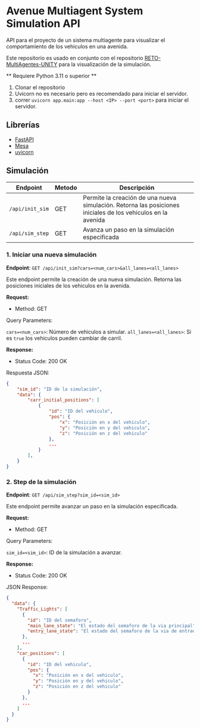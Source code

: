 # Avenue Multiagent System Simulation API
 API para el proyecto de un sistema multiagente para visualizar el comportamiento de los vehiculos en una avenida.

Este repositorio es usado en conjunto con el repositorio [RETO-MultiAgentes-UNITY](https://github.com/JCooleyM/RETO-MultiAgentes-UNITY) para la visualización de la simulación.

** Requiere Python 3.11 o superior **

1. Clonar el repositorio
2. Uvicorn no es necesario pero es recomendado para iniciar el servidor.
3. correr `uvicorn app.main:app --host <IP> --port <port>` para iniciar el servidor.

## Librerías
- [FastAPI](https://fastapi.tiangolo.com/)
- [Mesa](https://mesa.readthedocs.io/en/stable/)
- [uvicorn](https://www.uvicorn.org/)

## Simulación

| Endpoint                | Metodo | Descripción                                                |
|-------------------------|--------|------------------------------------------------------------|
| `/api/init_sim`         | GET    | Permite la creación de una nueva simulación. Retorna las posiciones iniciales de los vehiculos en la avenida                   |
| `/api/sim_step`         | GET    | Avanza un paso en la simulación especificada       |

### 1. Iniciar una nueva simulación

**Endpoint**: `GET /api/init_sim?cars=<num_cars>&all_lanes=<all_lanes>`

Este endpoint permite la creación de una nueva simulación. Retorna las posiciones iniciales de los vehiculos en la avenida.

**Request:**

- Method: GET

Query Parameters:

`cars=<num_cars>`: Número de vehiculos a simular.
`all_lanes=<all_lanes>`: Si es `true` los vehiculos pueden cambiar de carril.

**Response:**

- Status Code: 200 OK

Respuesta JSON:

```JSON
{
    "sim_id": "ID de la simulación",
    "data": {
        "carr_initial_positions": [
            {
                "id": "ID del vehiculo",
                "pos": {
                    "x": "Posición en x del vehiculo",
                    "y": "Posición en y del vehiculo",
                    "z": "Posición en z del vehiculo"
                },
                ...
            }
        ],
    }
}
```

### 2. Step de la simulación

**Endpoint**: `GET /api/sim_step?sim_id=<sim_id>`

Este endpoint permite avanzar un paso en la simulación especificada.

**Request:**

- Method: GET

Query Parameters:

`sim_id=<sim_id>`: ID de la simulación a avanzar.

**Response:**

- Status Code: 200 OK

JSON Response:

```JSON
{
  "data": {
    "Traffic_Lights": [
      {
        "id": "ID del semaforo",
        "main_lane_state": "El estado del semaforo de la via principal",
        "entry_lane_state": "El estado del semaforo de la via de entrada"
      },
      ...
    ],
    "car_positions": [
      {
        "id": "ID del vehiculo",
        "pos": {
          "x": "Posición en x del vehiculo",
          "y": "Posición en y del vehiculo",
          "z": "Posición en z del vehiculo"
        }
      },
      ...
    ]
  }
}
```
